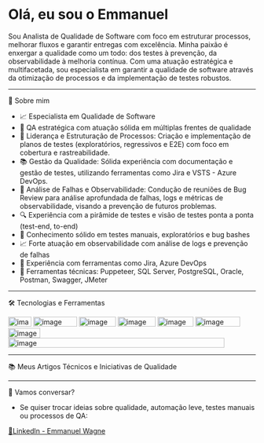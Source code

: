#  Olá, eu sou o Emmanuel
Sou Analista de Qualidade de Software com foco em estruturar processos, melhorar fluxos e garantir entregas com excelência. Minha paixão é enxergar a qualidade como um todo: dos testes à prevenção, da observabilidade à melhoria contínua.
Com uma atuação estratégica e multifacetada, sou especialista em garantir a qualidade de software através da otimização de processos e da implementação de testes robustos.

--- 

📝 Sobre mim

- 📈 Especialista em Qualidade de Software
- 🎯 QA estratégica com atuação sólida em múltiplas frentes de qualidade
- 🧩 Liderança e Estruturação de Processos: Criação e implementação de planos de testes (exploratórios, regressivos e E2E) com foco em cobertura e rastreabilidade.
- 📚 Gestão da Qualidade: Sólida experiência com documentação e gestão de testes, utilizando ferramentas como Jira e VSTS - Azure DevOps.
- 🐞 Análise de Falhas e Observabilidade: Condução de reuniões de Bug Review para análise aprofundada de falhas, logs e métricas de observabilidade, visando a prevenção de futuros problemas.
- 🔍 Experiência com a pirâmide de testes e visão de testes ponta a ponta (test-end, to-end)
- 🧪 Conhecimento sólido em testes manuais, exploratórios e bug bashes
- 📈 Forte atuação em observabilidade com análise de logs e prevenção de falhas
- 📎 Experiência com ferramentas como Jira, Azure DevOps
- 🧰 Ferramentas técnicas: Puppeteer, SQL Server, PostgreSQL, Oracle, Postman, Swagger, JMeter

--- 
🛠️ Tecnologias e Ferramentas

<img width="47" height="20" alt="image" src="https://github.com/user-attachments/assets/ef72c172-0526-4b7e-a064-f224e8340af2" /> <img width="89" height="20" alt="image" src="https://github.com/user-attachments/assets/0614fce2-3699-47d8-b316-381e45826fa8" /> <img width="75" height="20" alt="image" src="https://github.com/user-attachments/assets/9b388432-bb03-47bf-8b86-7bc5dffe8a07" /> <img width="77" height="20" alt="image" src="https://github.com/user-attachments/assets/a7107521-b041-4022-a54a-78711a5c23e9" /> <img width="73" height="20" alt="image" src="https://github.com/user-attachments/assets/e500e6dd-19b6-4eae-83fa-6e6a1cfc79b6" /> <img width="91" height="20" alt="image" src="https://github.com/user-attachments/assets/36a7fa40-f716-469d-8ad9-5d1b6073b979" />
<img width="65" height="20" alt="image" src="https://github.com/user-attachments/assets/7ce56eb4-593d-4c3f-a794-74bb2216be09" /> <img width="440" height="20" alt="image" src="https://github.com/user-attachments/assets/1faac648-26fb-4ea3-89de-af299032bc88" />

--- 

📚 Meus Artigos Técnicos e Iniciativas de Qualidade


---

🤝 Vamos conversar?
- Se quiser trocar ideias sobre qualidade, automação leve, testes manuais ou processos de QA:

[💼Linkedln - Emmanuel Wagne](https://www.linkedin.com/in/emmanuel-wagner-768576a7)






